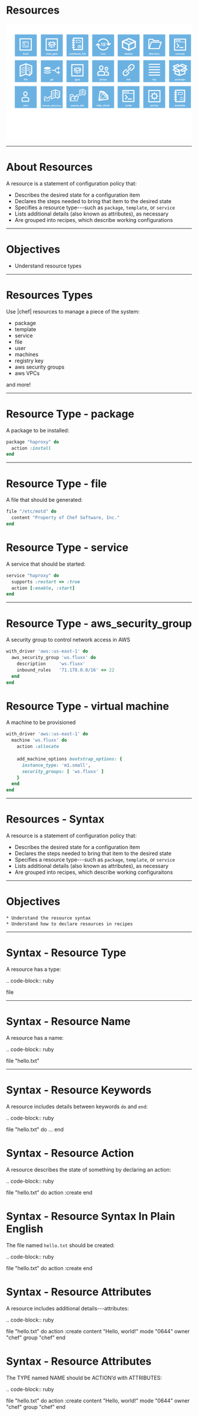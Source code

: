 # Resources

![slides_splash_resources](images/slides_splash_resources.png)

----

# About Resources

A resource is a statement of configuration policy that:

* Describes the desired state for a configuration item
* Declares the steps needed to bring that item to the desired state
* Specifies a resource type---such as ``package``, ``template``, or ``service``
* Lists additional details (also known as attributes), as necessary
* Are grouped into recipes, which describe working configurations

----

# Objectives

* Understand resource types

----

# Resources Types

Use |chef| resources to manage a piece of the system:

* package
* template
* service
* file
* user
* machines
* registry key
* aws security groups
* aws VPCs

and more!

----

# Resource Type - package

A package to be installed:

```ruby
package "haproxy" do
  action :install
end
```

----

# Resource Type - file

A file that should be generated:

```ruby
file "/etc/motd" do
  content "Property of Chef Software, Inc."
end
```


#   Resource Type - service

A service that should be started:


```ruby
service "haproxy" do
  supports :restart => :true
  action [:enable, :start]
end
```

----

# Resource Type - aws_security_group

A security group to control network access in AWS

```ruby
with_driver 'aws::us-east-1' do
  aws_security_group 'ws.fluxx' do
    description     'ws.fluxx'
    inbound_rules   '71.178.0.0/16' => 22
  end
end
```

# Resource Type - virtual machine

A machine to be provisioned

```ruby
with_driver 'aws::us-east-1' do
  machine 'ws.fluxx' do
    action :allocate

    add_machine_options bootstrap_options: {
      instance_type: 'm1.small',
      security_groups: [ 'ws.fluxx' ]
    }
  end
end
```

---


# Resources - Syntax

A resource is a statement of configuration policy that:

* Describes the desired state for a configuration item
* Declares the steps needed to bring that item to the desired state
* Specifies a resource type---such as ``package``, ``template``, or ``service``
* Lists additional details (also known as attributes), as necessary
* Are grouped into recipes, which describe working configuraitons

----

# Objectives

    * Understand the resource syntax
    * Understand how to declare resources in recipes

----

# Syntax - Resource Type

A resource has a type:

.. code-block:: ruby

   file

----

# Syntax - Resource Name

A resource has a name:

.. code-block:: ruby

   file "hello.txt"

---

# Syntax - Resource Keywords




A resource includes details between keywords ``do`` and ``end``:

.. code-block:: ruby

   file "hello.txt" do
     ...
   end

# Syntax - Resource Action





A resource describes the state of something by declaring an action:

.. code-block:: ruby

   file "hello.txt" do
     action :create
   end


# Syntax - Resource Syntax In Plain English




The file named ``hello.txt`` should be created:

.. code-block:: ruby

   file "hello.txt" do
     action :create
   end

# Syntax - Resource Attributes




A resource includes additional details---attributes:

.. code-block:: ruby

file "hello.txt" do
 action :create
 content "Hello, world!"
 mode "0644"
 owner "chef"
 group "chef"
end

# Syntax - Resource Attributes


The TYPE named NAME should be ACTION’d with ATTRIBUTES:

.. code-block:: ruby

file "hello.txt" do
 action :create
 content "Hello, world!"
 mode "0644"
 owner "chef"
 group "chef"
end
